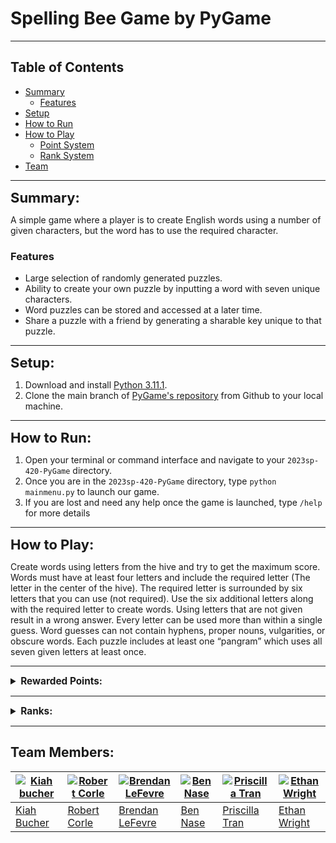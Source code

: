 # Spelling Bee Game by PyGame
---

## Table of Contents
- [Summary](#summary)
    - [Features](###features)
- [Setup](#setup)
- [How to Run](#how-to-run)
- [How to Play](#how-to-play)
    - [Point System](###Rewarded-points)
    - [Rank System](###Ranks)
- [Team](##Team-Members)
---

**<summary style="font-weight:bold;font-size:16.5pt;">Summary:</summary>**

A simple game where a player is to create English words using a number of given characters, but the word has to use the required character.

### Features
- Large selection of randomly generated puzzles.
- Ability to create your own puzzle by inputting a word with seven unique characters.
- Word puzzles can be stored and accessed at a later time.
- Share a puzzle with a friend by generating a sharable key unique to that puzzle.


---

<summary style="font-weight:bold;font-size:16.5pt;">Setup:</summary>

1. Download and install [Python 3.11.1](https://www.python.org/downloads/). 
2. Clone the main branch of [PyGame's repository](https://github.com/mucsci-students/2023sp-420-PyGame) from Github to your local machine.

---

<summary style="font-weight:bold;font-size:16.5pt;">How to Run:</summary>

1. Open your terminal or command interface and navigate to your `2023sp-420-PyGame` directory.
2. Once you are in the `2023sp-420-PyGame` directory, type ```python mainmenu.py``` to launch our game.
3. If you are lost and need any help once the game is launched, type `/help` for more details

---

<summary style="font-weight:bold;font-size:16.5pt;">How to Play:</summary>

Create words using letters from the hive and try to get the maximum score. Words must have at least four letters and include the required letter (The letter in the center of the hive). The required letter is surrounded by six letters that you can use (not required). Use the six additional letters along with the required letter to create words. Using letters that are not given result in a wrong answer. Every letter can be used more than within a single guess. Word guesses can not contain hyphens, proper nouns, vulgarities, or obscure words. Each puzzle includes at least one “pangram” which uses all seven given letters at least once.

---

<details>
<summary style="font-weight:bold;font-size:11.5pt;">Rewarded Points:</summary>

- 4-letter words are worth 1 point each.
- If the entered word is longer than 4 letters then you get a point for the words character length
- Each puzzle includes at least one “pangram” which uses every letter at least once.
- Words guesses that use all seven given letters earns double amount of points
</details>

---

<details>
<summary style="font-weight:bold;font-size:11.5pt;">Ranks:</summary>

Every puzzle has eight ranks that will progress and change based on the percentage that the puzzle is completed

 -  |   Rank   | Completed % |
    |----------|-------------|
    | Beginner |      3%     |
    | Novice   |      7%     |
    | Okay     |     12%     |
    | Good     |     23%     |
    | Solid    |     35%     |
    | Nice     |     56%     |
    | Great    |     72%     |
    | Amazing  |     92%     |
<br>
</details>

---



## Team Members:

| [![Kiah bucher](https://avatars.githubusercontent.com/u/70379821?v=4)](https://github.com/WhitePolaris) | [![Robert Corle](https://avatars.githubusercontent.com/u/93812563?v=4)](https://github.com/RjCor) | [![Brendan LeFevre](https://avatars.githubusercontent.com/u/26367420?v=4)](https://github.com/BrendanLeFevre) | [![Ben Nase](https://avatars.githubusercontent.com/u/121914115?v=4)](https://github.com/bennase) | [![Priscilla Tran](https://avatars.githubusercontent.com/u/81700428?v=4)](https://github.com/priscillatran) | [![Ethan Wright](https://avatars.githubusercontent.com/u/122811350?v=4)](https://github.com/EthanWright24) |
|---------------------------------------------------------------------------------------------------------|---------------------------------------------------------------------------------------------------|---------------------------------------------------------------------------------------------------------------|--------------------------------------------------------------------------------------------------|-------------------------------------------------------------------------------------------------------------|------------------------------------------------------------------------------------------------------------|
| [Kiah Bucher](https://github.com/WhitePolaris)                                                          | [Robert Corle](https://https://github.com/RjCor)                                                  | [Brendan LeFevre](https://github.com/BrendanLeFevre)                                                          | [Ben Nase](https://github.com/bennase)                                                           | [Priscilla Tran](https://github.com/priscillatran)                                                          | [Ethan Wright](https://github.com/EthanWright24)                                                           |
